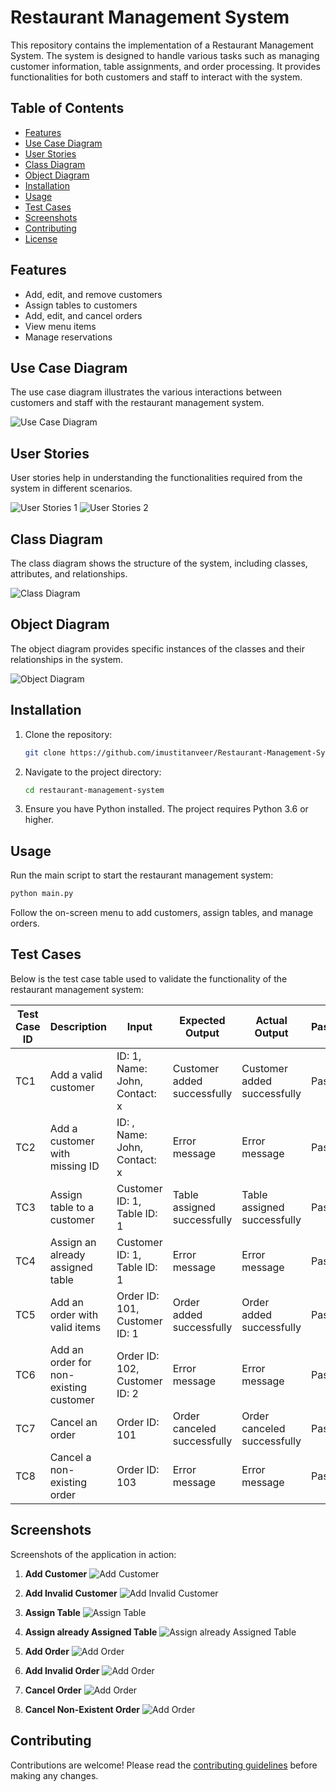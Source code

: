 # Restaurant Management System

This repository contains the implementation of a Restaurant Management System. The system is designed to handle various tasks such as managing customer information, table assignments, and order processing. It provides functionalities for both customers and staff to interact with the system.

## Table of Contents

- [Features](#features)
- [Use Case Diagram](#use-case-diagram)
- [User Stories](#user-stories)
- [Class Diagram](#class-diagram)
- [Object Diagram](#object-diagram)
- [Installation](#installation)
- [Usage](#usage)
- [Test Cases](#test-cases)
- [Screenshots](#screenshots)
- [Contributing](#contributing)
- [License](#license)

## Features

- Add, edit, and remove customers
- Assign tables to customers
- Add, edit, and cancel orders
- View menu items
- Manage reservations

## Use Case Diagram

The use case diagram illustrates the various interactions between customers and staff with the restaurant management system.

![Use Case Diagram](Diagrams/p3_2.png)

## User Stories

User stories help in understanding the functionalities required from the system in different scenarios.

![User Stories 1](Diagrams/p3_2.png)
![User Stories 2](Diagrams/p4_4.png)

## Class Diagram

The class diagram shows the structure of the system, including classes, attributes, and relationships.

![Class Diagram](Diagrams/p6_5.png)

## Object Diagram

The object diagram provides specific instances of the classes and their relationships in the system.

![Object Diagram](Diagrams/p6_6.png)

## Installation

1. Clone the repository:
   ```bash
   git clone https://github.com/imustitanveer/Restaurant-Management-System-In-Python.git
   ```
2. Navigate to the project directory:
   ```bash
   cd restaurant-management-system
   ```
3. Ensure you have Python installed. The project requires Python 3.6 or higher.

## Usage

Run the main script to start the restaurant management system:
```bash
python main.py
```

Follow the on-screen menu to add customers, assign tables, and manage orders.

## Test Cases

Below is the test case table used to validate the functionality of the restaurant management system:

| Test Case ID | Description                            | Input                        | Expected Output                            | Actual Output                              | Pass/Fail |
|--------------|----------------------------------------|------------------------------|--------------------------------------------|--------------------------------------------|-----------|
| TC1          | Add a valid customer                   | ID: 1, Name: John, Contact: x | Customer added successfully                | Customer added successfully                | Pass      |
| TC2          | Add a customer with missing ID         | ID: , Name: John, Contact: x  | Error message                              | Error message                              | Pass      |
| TC3          | Assign table to a customer             | Customer ID: 1, Table ID: 1  | Table assigned successfully                | Table assigned successfully                | Pass      |
| TC4          | Assign an already assigned table       | Customer ID: 1, Table ID: 1  | Error message                              | Error message                              | Pass      |
| TC5          | Add an order with valid items          | Order ID: 101, Customer ID: 1 | Order added successfully                   | Order added successfully                   | Pass      |
| TC6          | Add an order for non-existing customer | Order ID: 102, Customer ID: 2 | Error message                              | Error message                              | Pass      |
| TC7          | Cancel an order                        | Order ID: 101                | Order canceled successfully                | Order canceled successfully                | Pass      |
| TC8          | Cancel a non-existing order            | Order ID: 103                | Error message                              | Error message                              | Pass      |

## Screenshots

Screenshots of the application in action:

1. **Add Customer**
   ![Add Customer](Screenshots/Add_Order.png)

2. **Add Invalid Customer**
   ![Add Invalid Customer](Screenshots/Add_Invalid_Order.png)

3. **Assign Table**
   ![Assign Table](Screenshots/Assign_Table.png)

4. **Assign already Assigned Table**
   ![Assign already Assigned Table](Screenshots/Assign_Already_Assigned_Table.png)

5. **Add Order**
   ![Add Order](Screenshots/Add_Order_to_Customer.png)

6. **Add Invalid Order**
   ![Add Order](Screenshots/Add_Order_to_Non-Existent_Customer.png)

7. **Cancel Order**
   ![Add Order](Screenshots/Cancel_Order.png)

8. **Cancel Non-Existent Order**
   ![Add Order](Screenshots/Cancel_Non-Existent_Customer.png)

## Contributing

Contributions are welcome! Please read the [contributing guidelines](CONTRIBUTING.md) before making any changes.
